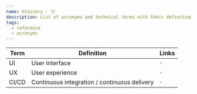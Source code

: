 ```yaml
---
name: Glossary - 🈂
description: List of acronyms and technical terms with their definition
tags:
  - reference
  - acronyms
---
```


<DocHeader props={props}/>

| Term  | Definition                                   | Links |
| ----- | -------------------------------------------- | ----- |
| UI    | User interface                               | ·     |
| UX    | User experience                              | ·     |
| CI/CD | Continuous integration / continuous delivery | ·     |
